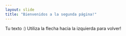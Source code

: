 ```yaml
---
layout: slide
title: "Bienvenidos a la segunda página!"
---
```

Tu texto :)
Utiliza la flecha hacia la izquierda para volver!
